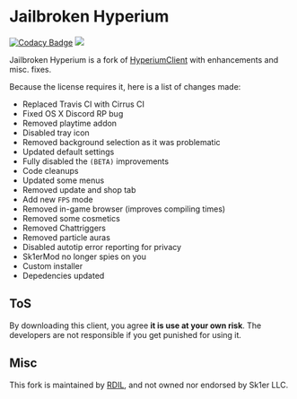 # Jailbroken Hyperium

[![Codacy Badge](https://api.codacy.com/project/badge/Grade/966f221ca8b44ac5b7027246c2b22388)](https://app.codacy.com/app/hyperiumjailbreak/client?utm_source=github.com&utm_medium=referral&utm_content=hyperiumjailbreak/client&utm_campaign=Badge_Grade_Dashboard)
[![](https://jitpack.io/v/hyperiumjailbreak/client.svg)](https://jitpack.io/#hyperiumjailbreak/client)

Jailbroken Hyperium is a fork of [HyperiumClient](https://hyperium.cc) with enhancements and misc. fixes.

Because the license requires it, here is a list of changes made:
* Replaced Travis CI with Cirrus CI
* Fixed OS X Discord RP bug
* Removed playtime addon
* Disabled tray icon
* Removed background selection as it was problematic
* Updated default settings
* Fully disabled the `(BETA)` improvements
* Code cleanups
* Updated some menus
* Removed update and shop tab
* Add new `FPS` mode
* Removed in-game browser (improves compiling times)
* Removed some cosmetics
* Removed Chattriggers
* Removed particle auras
* Disabled autotip error reporting for privacy
* Sk1erMod no longer spies on you
* Custom installer
* Depedencies updated

## ToS

By downloading this client, you agree **it is use at your own risk**.
The developers are not responsible if you get punished for using it.

## Misc

This fork is maintained by [RDIL](https://rdil.rocks), and not owned nor endorsed by Sk1er LLC.
